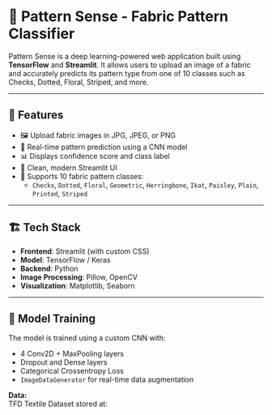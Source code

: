 # 🧵 Pattern Sense - Fabric Pattern Classifier

Pattern Sense is a deep learning-powered web application built using **TensorFlow** and **Streamlit**. It allows users to upload an image of a fabric and accurately predicts its pattern type from one of 10 classes such as Checks, Dotted, Floral, Striped, and more.

---

## 🚀 Features

- 🖼️ Upload fabric images in JPG, JPEG, or PNG
- 🧠 Real-time pattern prediction using a CNN model
- 📊 Displays confidence score and class label
- 💅 Clean, modern Streamlit UI
- 🧵 Supports 10 fabric pattern classes:
  - `Checks`, `Dotted`, `Floral`, `Geometric`, `Herringbone`, `Ikat`, `Paisley`, `Plain`, `Printed`, `Striped`

---

## 🏗️ Tech Stack

- **Frontend**: Streamlit (with custom CSS)
- **Model**: TensorFlow / Keras
- **Backend**: Python
- **Image Processing**: Pillow, OpenCV
- **Visualization**: Matplotlib, Seaborn

---

## 🧪 Model Training

The model is trained using a custom CNN with:
- 4 Conv2D + MaxPooling layers
- Dropout and Dense layers
- Categorical Crossentropy Loss
- `ImageDataGenerator` for real-time data augmentation

**Data:**  
TFD Textile Dataset stored at:
